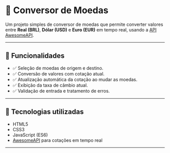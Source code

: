 # 💱 Conversor de Moedas

Um projeto simples de conversor de moedas que permite converter valores entre **Real (BRL)**, **Dólar (USD)** e **Euro (EUR)** em tempo real, usando a [API AwesomeAPI](https://docs.awesomeapi.com.br/).

---

## 🚀 Funcionalidades

- ✅ Seleção de moedas de origem e destino.
- ✅ Conversão de valores com cotação atual.
- ✅ Atualização automática da cotação ao mudar as moedas.
- ✅ Exibição da taxa de câmbio atual.
- ✅ Validação de entrada e tratamento de erros.

---

## 🧪 Tecnologias utilizadas

- HTML5
- CSS3
- JavaScript (ES6)
- [AwesomeAPI](https://docs.awesomeapi.com.br/) para cotações em tempo real

---
